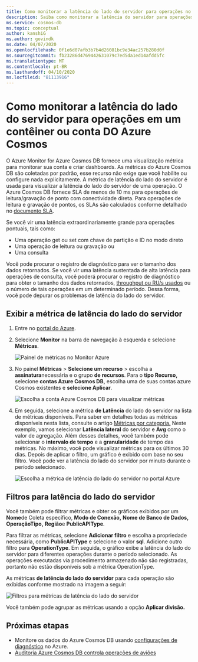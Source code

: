 ```yaml
---
title: Como monitorar a latência do lado do servidor para operações no Azure Cosmos DB
description: Saiba como monitorar a latência do servidor para operações na conta Azure Cosmos DB ou em um contêiner. Os proprietários de uma conta azure Cosmos DB podem entender os problemas de latência do lado do servidor com suas contas do Azure Cosmos.
ms.service: cosmos-db
ms.topic: conceptual
author: kanshiG
ms.author: govindk
ms.date: 04/07/2020
ms.openlocfilehash: 0f1e6d07afb3b7b4d26081bc9e34ac257b280d0f
ms.sourcegitcommit: fb23286d4769442631079c7ed5da1ed14afdd5fc
ms.translationtype: MT
ms.contentlocale: pt-BR
ms.lasthandoff: 04/10/2020
ms.locfileid: "81113916"
---
```

# <a name="how-to-monitor-the-server-side-latency-for-operations-in-an-azure-cosmos-db-container-or-account"></a>Como monitorar a latência do lado do servidor para operações em um contêiner ou conta DO Azure Cosmos

O Azure Monitor for Azure Cosmos DB fornece uma visualização métrica para monitorar sua conta e criar dashboards. As métricas do Azure Cosmos DB são coletadas por padrão, esse recurso não exige que você habilite ou configure nada explicitamente. A métrica de latência do lado do servidor é usada para visualizar a latência do lado do servidor de uma operação. O Azure Cosmos DB fornece SLA de menos de 10 ms para operações de leitura/gravação de ponto com conectividade direta. Para operações de leitura e gravação de pontos, os SLAs são calculados conforme detalhado no [documento SLA](https://azure.microsoft.com/support/legal/sla/cosmos-db/v1_3/).

Se você vir uma latência extraordinariamente grande para operações pontuais, tais como:

* Uma operação get ou set com chave de partição e ID no modo direto
* Uma operação de leitura ou gravação ou
* Uma consulta

Você pode procurar o registro de diagnóstico para ver o tamanho dos dados retornados. Se você vir uma latência sustentada de alta latência para operações de consulta, você poderá procurar o registro de diagnóstico para obter o tamanho dos dados retornados, [throughput ou RU/s usados](cosmosdb-monitor-resource-logs.md#diagnostic-queries) ou o número de tais operações em um determinado período. Dessa forma, você pode depurar os problemas de latência do lado do servidor.

## <a name="view-the-server-side-latency-metric"></a>Exibir a métrica de latência do lado do servidor

1. Entre no [portal do Azure](https://portal.azure.com/).

1. Selecione **Monitor** na barra de navegação à esquerda e selecione **Métricas**.

   ![Painel de métricas no Monitor Azure](./media/monitor-server-side-latency/monitor-metrics-blade.png)

1. No painel **Métricas** > **Selecione um recurso** > escolha a **assinatura**necessária e o grupo **de recursos**. Para o **tipo Recurso,** selecione **contas Azure Cosmos DB,** escolha uma de suas contas azure Cosmos existentes e **selecione Aplicar**.
   
   ![Escolha a conta Azure Cosmos DB para visualizar métricas](./media/monitor-server-side-latency/select-cosmos-db-account.png)

1. Em seguida, selecione a métrica **de Latência** do lado do servidor na lista de métricas disponíveis. Para saber em detalhes todas as métricas disponíveis nesta lista, consulte o artigo [Métricas por categoria.](monitor-cosmos-db-reference.md) Neste exemplo, vamos selecionar **Latência lateral** do servidor e **Avg** como o valor de agregação. Além desses detalhes, você também pode selecionar o **intervalo de tempo** e a **granularidade** de tempo das métricas. No máximo, você pode visualizar métricas para os últimos 30 dias.  Depois de aplicar o filtro, um gráfico é exibido com base no seu filtro. Você pode ver a latência do lado do servidor por minuto durante o período selecionado.  

   ![Escolha a métrica de latência do lado do servidor no portal Azure](./media/monitor-server-side-latency/server-side-latency-metric.png)

## <a name="filters-for-server-side-latency"></a>Filtros para latência do lado do servidor

Você também pode filtrar métricas e obter os gráficos exibidos por um **Nome**de Coleta específico, **Modo de Conexão,** **Nome de Banco de Dados,** **OperaçãoTipo,** **Região**e **PublicAPIType**. 

Para filtrar as métricas, selecione **Adicionar filtro** e escolha a propriedade necessária, como **PublicAPIType** e selecione o valor **sql**. Adicione outro filtro para **OperationType**. Em seguida, o gráfico exibe a latência do lado do servidor para diferentes operações durante o período selecionado. As operações executadas via procedimento armazenado não são registradas, portanto não estão disponíveis sob a métrica OperationType.

As métricas **de latência do lado do servidor** para cada operação são exibidas conforme mostrado na imagem a seguir:

![Filtros para métricas de latência do lado do servidor](./media/monitor-server-side-latency/server-side-latency-filters.png)

Você também pode agrupar as métricas usando a opção **Aplicar divisão.**  

## <a name="next-steps"></a>Próximas etapas

* Monitore os dados do Azure Cosmos DB usando [configurações de diagnóstico](cosmosdb-monitor-resource-logs.md) no Azure.
* [Auditoria Azure Cosmos DB controla operações de aviões](audit-control-plane-logs.md)